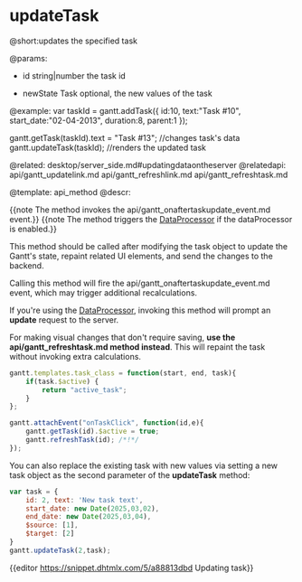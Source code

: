updateTask
=============
@short:updates the specified task
	

@params:
- id	string|number	the task id
* newState      Task      optional, the new values of the task

@example: 
var taskId = gantt.addTask({
	id:10,
    text:"Task #10",
    start_date:"02-04-2013",
    duration:8,
    parent:1
});

gantt.getTask(taskId).text = "Task #13"; //changes task's data
gantt.updateTask(taskId); //renders the updated task


@related:
	desktop/server_side.md#updatingdataontheserver
@relatedapi:
	api/gantt_updatelink.md
    api/gantt_refreshlink.md
    api/gantt_refreshtask.md

@template:	api_method
@descr:

{{note The method invokes the api/gantt_onaftertaskupdate_event.md event.}}
{{note The method triggers the [DataProcessor](desktop/server_side.md) if the dataProcessor is enabled.}}

This method should be called after modifying the task object to update the Gantt's state, repaint related UI elements, and send the changes to the backend.

Calling this method will fire the api/gantt_onaftertaskupdate_event.md event, which may trigger additional recalculations.

If you're using the [DataProcessor](desktop/server_side.md), invoking this method will prompt an **update** request to the server.

For making visual changes that don't require saving, **use the api/gantt_refreshtask.md method instead**. This will repaint the task without invoking extra calculations.

~~~js
gantt.templates.task_class = function(start, end, task){
	if(task.$active) {
		return "active_task";
	}
};

gantt.attachEvent("onTaskClick", function(id,e){
	gantt.getTask(id).$active = true;
	gantt.refreshTask(id); /*!*/
});
~~~


You can also replace the existing task with new values via setting a new task object as the second parameter of the **updateTask** method: 

~~~js
var task = {
    id: 2, text: 'New task text', 
    start_date: new Date(2025,03,02), 
    end_date: new Date(2025,03,04), 
    $source: [1], 
    $target: [2]
}
gantt.updateTask(2,task);
~~~

{{editor https://snippet.dhtmlx.com/5/a88813dbd		Updating task}}